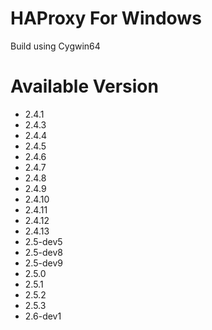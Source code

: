 # HAProxy For Windows
Build using Cygwin64

# Available Version
* 2.4.1
* 2.4.3
* 2.4.4
* 2.4.5
* 2.4.6
* 2.4.7
* 2.4.8
* 2.4.9
* 2.4.10
* 2.4.11
* 2.4.12
* 2.4.13
* 2.5-dev5
* 2.5-dev8
* 2.5-dev9
* 2.5.0
* 2.5.1
* 2.5.2
* 2.5.3
* 2.6-dev1